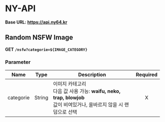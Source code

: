 # NY-API

**Base URL: https://api.ny64.kr**

## Random NSFW Image

**GET `/nsfw?categorie=${IMAGE_CATEGORY}`**

### Parameter

|   Name    |  Type  | Description                                                                                                             | Required |
| :-------: | :----: | ----------------------------------------------------------------------------------------------------------------------- | :------: |
| categorie | String | 이미지 카테고리<br>다음 값 사용 가능: **waifu, neko, trap, blowjob**<br>값이 비여있거나, 올바르지 않을 시 랜덤으로 선택 |    X     |
